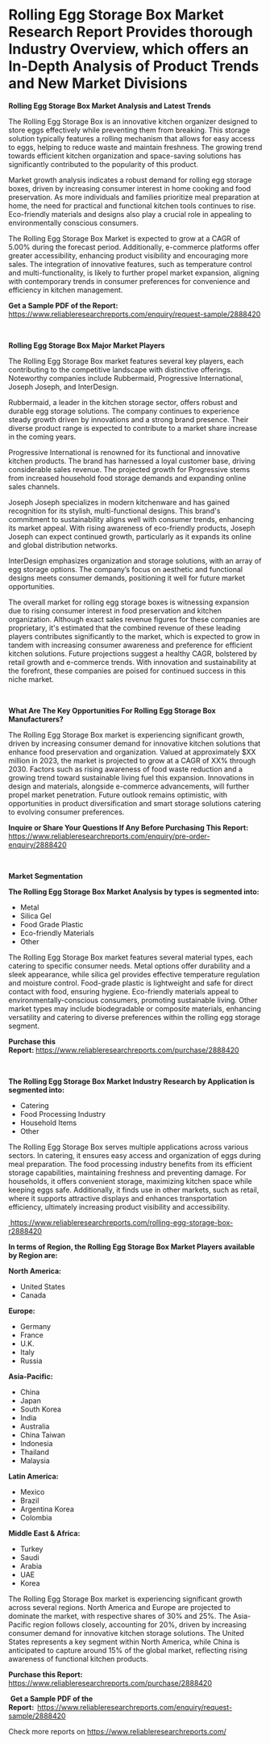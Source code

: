 <p><h1>Rolling Egg Storage Box Market Research Report Provides thorough Industry Overview, which offers an In-Depth Analysis of Product Trends and New Market Divisions</h1></p><p><strong>Rolling Egg Storage Box Market Analysis and Latest Trends</strong></p>
<p><p>The Rolling Egg Storage Box is an innovative kitchen organizer designed to store eggs effectively while preventing them from breaking. This storage solution typically features a rolling mechanism that allows for easy access to eggs, helping to reduce waste and maintain freshness. The growing trend towards efficient kitchen organization and space-saving solutions has significantly contributed to the popularity of this product. </p><p>Market growth analysis indicates a robust demand for rolling egg storage boxes, driven by increasing consumer interest in home cooking and food preservation. As more individuals and families prioritize meal preparation at home, the need for practical and functional kitchen tools continues to rise. Eco-friendly materials and designs also play a crucial role in appealing to environmentally conscious consumers.</p><p>The Rolling Egg Storage Box Market is expected to grow at a CAGR of 5.00% during the forecast period. Additionally, e-commerce platforms offer greater accessibility, enhancing product visibility and encouraging more sales. The integration of innovative features, such as temperature control and multi-functionality, is likely to further propel market expansion, aligning with contemporary trends in consumer preferences for convenience and efficiency in kitchen management.</p></p>
<p><strong>Get a Sample PDF of the Report:&nbsp;</strong> <a href="https://www.reliableresearchreports.com/enquiry/request-sample/2888420?utm_campaign=2283&utm_medium=2&utm_source=Github&utm_content=ia&utm_term=14032025&utm_id=rolling-egg-storage-box">https://www.reliableresearchreports.com/enquiry/request-sample/2888420</a></p>
<p>&nbsp;</p>
<p><strong>Rolling Egg Storage Box Major Market Players</strong></p>
<p><p>The Rolling Egg Storage Box market features several key players, each contributing to the competitive landscape with distinctive offerings. Noteworthy companies include Rubbermaid, Progressive International, Joseph Joseph, and InterDesign.</p><p>Rubbermaid, a leader in the kitchen storage sector, offers robust and durable egg storage solutions. The company continues to experience steady growth driven by innovations and a strong brand presence. Their diverse product range is expected to contribute to a market share increase in the coming years.</p><p>Progressive International is renowned for its functional and innovative kitchen products. The brand has harnessed a loyal customer base, driving considerable sales revenue. The projected growth for Progressive stems from increased household food storage demands and expanding online sales channels.</p><p>Joseph Joseph specializes in modern kitchenware and has gained recognition for its stylish, multi-functional designs. This brand's commitment to sustainability aligns well with consumer trends, enhancing its market appeal. With rising awareness of eco-friendly products, Joseph Joseph can expect continued growth, particularly as it expands its online and global distribution networks.</p><p>InterDesign emphasizes organization and storage solutions, with an array of egg storage options. The company’s focus on aesthetic and functional designs meets consumer demands, positioning it well for future market opportunities.</p><p>The overall market for rolling egg storage boxes is witnessing expansion due to rising consumer interest in food preservation and kitchen organization. Although exact sales revenue figures for these companies are proprietary, it's estimated that the combined revenue of these leading players contributes significantly to the market, which is expected to grow in tandem with increasing consumer awareness and preference for efficient kitchen solutions. Future projections suggest a healthy CAGR, bolstered by retail growth and e-commerce trends. With innovation and sustainability at the forefront, these companies are poised for continued success in this niche market.</p></p>
<p>&nbsp;</p>
<p><strong>What Are The Key Opportunities For Rolling Egg Storage Box Manufacturers?</strong></p>
<p><p>The Rolling Egg Storage Box market is experiencing significant growth, driven by increasing consumer demand for innovative kitchen solutions that enhance food preservation and organization. Valued at approximately $XX million in 2023, the market is projected to grow at a CAGR of XX% through 2030. Factors such as rising awareness of food waste reduction and a growing trend toward sustainable living fuel this expansion. Innovations in design and materials, alongside e-commerce advancements, will further propel market penetration. Future outlook remains optimistic, with opportunities in product diversification and smart storage solutions catering to evolving consumer preferences.</p></p>
<p><strong>Inquire or Share Your Questions If Any Before Purchasing This Report:</strong> <a href="https://www.reliableresearchreports.com/enquiry/pre-order-enquiry/2888420?utm_campaign=2283&utm_medium=2&utm_source=Github&utm_content=ia&utm_term=14032025&utm_id=rolling-egg-storage-box">https://www.reliableresearchreports.com/enquiry/pre-order-enquiry/2888420</a></p>
<p>&nbsp;</p>
<p><strong>Market Segmentation</strong></p>
<p><strong>The Rolling Egg Storage Box Market Analysis by types is segmented into:</strong></p>
<p><ul><li>Metal</li><li>Silica Gel</li><li>Food Grade Plastic</li><li>Eco-friendly Materials</li><li>Other</li></ul></p>
<p><p>The Rolling Egg Storage Box market features several material types, each catering to specific consumer needs. Metal options offer durability and a sleek appearance, while silica gel provides effective temperature regulation and moisture control. Food-grade plastic is lightweight and safe for direct contact with food, ensuring hygiene. Eco-friendly materials appeal to environmentally-conscious consumers, promoting sustainable living. Other market types may include biodegradable or composite materials, enhancing versatility and catering to diverse preferences within the rolling egg storage segment.</p></p>
<p><strong>Purchase this Report:&nbsp;</strong><a href="https://www.reliableresearchreports.com/purchase/2888420?utm_campaign=2283&utm_medium=2&utm_source=Github&utm_content=ia&utm_term=14032025&utm_id=rolling-egg-storage-box">https://www.reliableresearchreports.com/purchase/2888420</a></p>
<p>&nbsp;</p>
<p><strong>The Rolling Egg Storage Box Market Industry Research by Application is segmented into:</strong></p>
<p><ul><li>Catering</li><li>Food Processing Industry</li><li>Household Items</li><li>Other</li></ul></p>
<p><p>The Rolling Egg Storage Box serves multiple applications across various sectors. In catering, it ensures easy access and organization of eggs during meal preparation. The food processing industry benefits from its efficient storage capabilities, maintaining freshness and preventing damage. For households, it offers convenient storage, maximizing kitchen space while keeping eggs safe. Additionally, it finds use in other markets, such as retail, where it supports attractive displays and enhances transportation efficiency, ultimately increasing product visibility and accessibility.</p></p>
<p><a href="https://www.reliableresearchreports.com/rolling-egg-storage-box-r2888420?utm_campaign=2283&utm_medium=2&utm_source=Github&utm_content=ia&utm_term=14032025&utm_id=rolling-egg-storage-box">&nbsp;https://www.reliableresearchreports.com/rolling-egg-storage-box-r2888420</a></p>
<p><strong>In terms of Region, the Rolling Egg Storage Box Market Players available by Region are:</strong></p>
<p>
    <p> <strong> North America: </strong>
        <ul>
            <li>United States</li>
            <li>Canada</li>
        </ul>
        </p> 
    <p> <strong> Europe: </strong>
        <ul>
            <li>Germany</li>
            <li>France</li>
            <li>U.K.</li>
            <li>Italy</li>
            <li>Russia</li>
        </ul>
        </p> 
    <p> <strong> Asia-Pacific: </strong>
        <ul>
            <li>China</li>
            <li>Japan</li>
            <li>South Korea</li>
            <li>India</li>
            <li>Australia</li>
            <li>China Taiwan</li>
            <li>Indonesia</li>
            <li>Thailand</li>
            <li>Malaysia</li>
        </ul>
        </p> 
    <p> <strong> Latin America: </strong>
        <ul>
            <li>Mexico</li>
            <li>Brazil</li>
            <li>Argentina Korea</li>
            <li>Colombia</li>
        </ul>
        </p> 
    <p> <strong> Middle East & Africa: </strong>
        <ul>
            <li>Turkey</li>
            <li>Saudi</li>
            <li>Arabia</li>
            <li>UAE</li>
            <li>Korea</li>
        </ul>
    </p>
    </p>
<p><p>The Rolling Egg Storage Box market is experiencing significant growth across several regions. North America and Europe are projected to dominate the market, with respective shares of 30% and 25%. The Asia-Pacific region follows closely, accounting for 20%, driven by increasing consumer demand for innovative kitchen storage solutions. The United States represents a key segment within North America, while China is anticipated to capture around 15% of the global market, reflecting rising awareness of functional kitchen products.</p></p>
<p><strong>Purchase this Report: </strong><a href="https://www.reliableresearchreports.com/purchase/2888420?utm_campaign=2283&utm_medium=2&utm_source=Github&utm_content=ia&utm_term=14032025&utm_id=rolling-egg-storage-box">https://www.reliableresearchreports.com/purchase/2888420</a></p>
<p>&nbsp;<strong>Get a Sample PDF of the Report:&nbsp;&nbsp;</strong><a href="https://www.reliableresearchreports.com/enquiry/request-sample/2888420?utm_campaign=2283&utm_medium=2&utm_source=Github&utm_content=ia&utm_term=14032025&utm_id=rolling-egg-storage-box">https://www.reliableresearchreports.com/enquiry/request-sample/2888420</a></p>
<p><strong></strong></p>
<p>Check more reports on <a href="https://www.reliableresearchreports.com/?utm_campaign=2283&utm_medium=2&utm_source=Github&utm_content=ia&utm_term=14032025&utm_id=rolling-egg-storage-box">https://www.reliableresearchreports.com/</a></p>